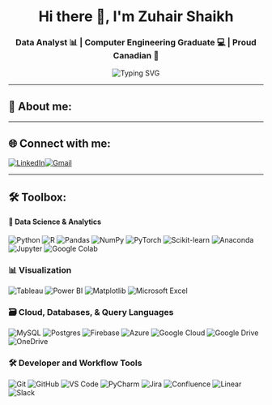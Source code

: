 <h1 align="center">Hi there 👋, I'm Zuhair Shaikh</h1>
<h3 align="center">Data Analyst 📊 | Computer Engineering Graduate 💻 | Proud Canadian 🍁</h3>

<p align="center">
  <img src="https://readme-typing-svg.demolab.com?font=Fira+Code&pause=1000&color=F76D47&center=true&vCenter=true&width=435&lines=Turning+data+into+insightful+stories.;Always+curious%2C+always+analyzing." alt="Typing SVG" />
</p>

---
## 👋 About me:



---

## 🌐 Connect with me:
[![LinkedIn](https://img.shields.io/badge/LinkedIn-%230077B5.svg?style=for-the-badge&logo=linkedin&logoColor=white)](https://www.linkedin.com/in/zuhair-shaikh/)[![Gmail](https://img.shields.io/badge/Gmail-D14836?style=for-the-badge&logo=gmail&logoColor=white)](mailto:zuhairshaikh98@gmail.com)

---

## 🛠️ Toolbox:

#### 🧠 Data Science & Analytics
![Python](https://img.shields.io/badge/Python-3776AB?style=for-the-badge&logo=python&logoColor=white)
![R](https://img.shields.io/badge/r-%23276DC3.svg?style=for-the-badge&logo=r&logoColor=white)
![Pandas](https://img.shields.io/badge/Pandas-150458?style=for-the-badge&logo=pandas&logoColor=white)
![NumPy](https://img.shields.io/badge/Numpy-013243?style=for-the-badge&logo=numpy&logoColor=white)
![PyTorch](https://img.shields.io/badge/PyTorch-%23EE4C2C.svg?style=for-the-badge&logo=PyTorch&logoColor=white)
![Scikit-learn](https://img.shields.io/badge/scikit_learn-F7931E?style=for-the-badge&logo=scikit-learn&logoColor=white)
![Anaconda](https://img.shields.io/badge/Anaconda-%2344A833.svg?style=for-the-badge&logo=anaconda&logoColor=white)
![Jupyter](https://img.shields.io/badge/Jupyter-F37626.svg?style=for-the-badge&logo=Jupyter&logoColor=white)
![Google Colab](https://img.shields.io/badge/Google%20Colab-%23F9A825.svg?style=for-the-badge&logo=googlecolab&logoColor=white)

### 📊 Visualization
![Tableau](https://img.shields.io/badge/Tableau-E97627?style=for-the-badge&logo=Tableau&logoColor=white)
![Power BI](https://img.shields.io/badge/Power%20BI-F2C811?style=for-the-badge&logo=powerbi&logoColor=black) 
![Matplotlib](https://img.shields.io/badge/Matplotlib-11557C?style=for-the-badge&logo=Matplotlib&logoColor=white)
![Microsoft Excel](https://img.shields.io/badge/Microsoft_Excel-217346?style=for-the-badge&logo=microsoft-excel&logoColor=white)

### 🗃️ Cloud, Databases, & Query Languages
![MySQL](https://img.shields.io/badge/MySQL-00000F?style=for-the-badge&logo=mysql&logoColor=white)
![Postgres](https://img.shields.io/badge/postgres-%23316192.svg?style=for-the-badge&logo=postgresql&logoColor=white)
![Firebase](https://img.shields.io/badge/firebase-%23039BE5.svg?style=for-the-badge&logo=firebase)
![Azure](https://img.shields.io/badge/azure-%230072C6.svg?style=for-the-badge&logo=microsoftazure&logoColor=white)
![Google Cloud](https://img.shields.io/badge/GoogleCloud-%234285F4.svg?style=for-the-badge&logo=google-cloud&logoColor=white)
![Google Drive](https://img.shields.io/badge/Google%20Drive-4285F4?style=for-the-badge&logo=googledrive&logoColor=white)
![OneDrive](https://img.shields.io/badge/OneDrive-0078D4.svg?style=for-the-badge&logo=microsoftonedrive&logoColor=white)

### 🛠️ Developer and Workflow Tools
![Git](https://img.shields.io/badge/Git-F05032?style=for-the-badge&logo=git&logoColor=white)
![GitHub](https://img.shields.io/badge/GitHub-181717?style=for-the-badge&logo=github&logoColor=white) 
![VS Code](https://img.shields.io/badge/VSCode-007ACC?style=for-the-badge&logo=visual-studio-code&logoColor=white)
![PyCharm](https://img.shields.io/badge/pycharm-143?style=for-the-badge&logo=pycharm&logoColor=black&color=black&labelColor=green)
![Jira](https://img.shields.io/badge/jira-%230A0FFF.svg?style=for-the-badge&logo=jira&logoColor=white)
![Confluence](https://img.shields.io/badge/confluence-%23172BF4.svg?style=for-the-badge&logo=confluence&logoColor=white)
![Linear](https://img.shields.io/badge/linear-5E6AD2.svg?style=for-the-badge&logo=linear&logoColor=white)
![Slack](https://img.shields.io/badge/Slack-4A154B?style=for-the-badge&logo=slack&logoColor=white)


<!-- Proudly created with GPRM (https://gprm.itsvg.in) -->

